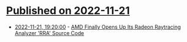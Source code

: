 # [Published on 2022-11-21](index.md)

* [2022-11-21, 19:20:00](https://news.slashdot.org/story/22/11/21/1716219/amd-finally-opens-up-its-radeon-raytracing-analyzer-rra-source-code?utm_source=rss1.0mainlinkanon&utm_medium=feed) - [AMD Finally Opens Up Its Radeon Raytracing Analyzer 'RRA' Source Code](https://news.slashdot.org/story/22/11/21/1716219/amd-finally-opens-up-its-radeon-raytracing-analyzer-rra-source-code?utm_source=rss1.0mainlinkanon&utm_medium=feed)
